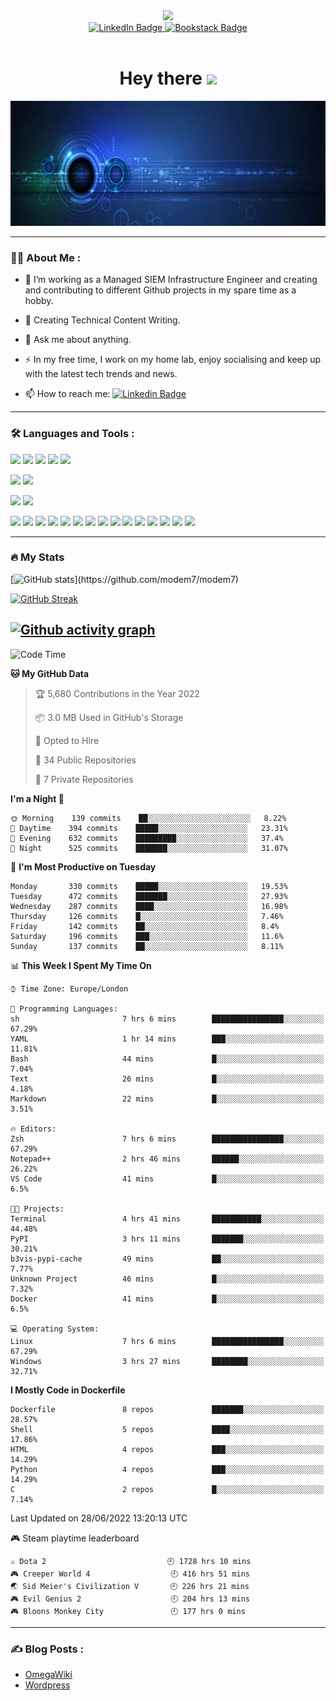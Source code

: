 <div id="header" align="center">
  <img src="https://media.giphy.com/media/f3iwJFOVOwuy7K6FFw/giphy.gif" width="300"/>
<div id="badges">
  <a href="https://www.linkedin.com/in/alexlaneit/">
    <img src="https://img.shields.io/badge/LinkedIn-blue?style=for-the-badge&logo=linkedin&logoColor=white" alt="LinkedIn Badge"/>
  </a>
  <a href="https://omegawiki.modem7.com">
  <img src="https://img.shields.io/badge/Bookstack-blue?style=for-the-badge&logo=BookStack&logoColor=white" alt="Bookstack Badge"/>
  </a>
</div>
  <img src="https://komarev.com/ghpvc/?username=modem7&style=flat-square&color=blue" alt=""/>
<h1>
  Hey there
  <img src="https://media.giphy.com/media/hvRJCLFzcasrR4ia7z/giphy.gif" width="30px"/>
</h1>
</div>

<div align="center">
  <img src="https://github.com/modem7/MiscAssets/blob/master/images/ezgif-6-79e26c05da.jpg" width="800" height="200"/>
</div>

---

### :man_technologist: About Me :
- :telescope: I’m working as a Managed SIEM Infrastructure Engineer and creating and contributing to different Github projects in my spare time as a hobby.

- :seedling: Creating Technical Content Writing.

- 💬 Ask me about anything.

- :zap: In my free time, I work on my home lab, enjoy socialising and keep up with the latest tech trends and news.

- :mailbox: How to reach me: [![Linkedin Badge](https://img.shields.io/badge/-AlexLaneIT-blue?style=flat&logo=Linkedin&logoColor=white)](https://www.linkedin.com/in/alexlaneit/)

---

### :hammer_and_wrench: Languages and Tools :
![](https://img.shields.io/badge/OS-Centos-informational?style=flat&logo=centos&logoColor=white&color=981e32)
![](https://img.shields.io/badge/OS-Debian-informational?style=flat&logo=debian&logoColor=white&color=981e32)
![](https://img.shields.io/badge/OS-RHEL-informational?style=flat&logo=red-hat&logoColor=white&color=981e32)
![](https://img.shields.io/badge/OS-Ubuntu-informational?style=flat&logo=ubuntu&logoColor=white&color=981e32)
![](https://img.shields.io/badge/OS-Windows-informational?style=flat&logo=windows&logoColor=white&color=981e32)

![](https://img.shields.io/badge/Editor-Notepad++-informational?style=flat&logo=notepadplusplus&logoColor=white&color=981e32)
![](https://img.shields.io/badge/Editor-Visual_Studio_Code-informational?style=flat&logo=visual-studio-code&logoColor=white&color=981e32)


![](https://img.shields.io/badge/Shell-Bash-informational?style=flat&logo=gnu-bash&logoColor=white&color=981e32)
![](https://img.shields.io/badge/Shell-ZSH-informational?style=flat&logo=gnu-bash&logoColor=white&color=981e32)

![](https://img.shields.io/badge/Tools-3CX-informational?style=flat&logoColor=white&color=981e32)
![](https://img.shields.io/badge/Tools-Ansible-informational?style=flat&logo=ansible&logoColor=white&color=981e32)
![](https://img.shields.io/badge/Tools-Arduino-informational?style=flat&logo=arduino&logoColor=white&color=981e32)
![](https://img.shields.io/badge/Tools-Borg-informational?style=flat&logoColor=white&color=981e32)
![](https://img.shields.io/badge/Tools-Docker-informational?style=flat&logo=docker&logoColor=white&color=981e32)
![](https://img.shields.io/badge/Tools-Drone_CI-informational?style=flat&logo=drone&logoColor=white&color=981e32)
![](https://img.shields.io/badge/Tools-Git-informational?style=flat&logo=git&logoColor=white&color=981e32)
![](https://img.shields.io/badge/Tools-Github-informational?style=flat&logo=github&logoColor=white&color=981e32)
![](https://img.shields.io/badge/Tools-Gitlab-informational?style=flat&logo=gitlab&logoColor=white&color=981e32)
![](https://img.shields.io/badge/Tools-Jira-informational?style=flat&logo=jira&logoColor=white&color=981e32)
![](https://img.shields.io/badge/Tools-Kanban-informational?style=flat&logoColor=white&color=981e32)
![](https://img.shields.io/badge/Tools-Nginx-informational?style=flat&logo=nginx&logoColor=white&color=981e32)
![](https://img.shields.io/badge/Tools-Raspberry_Pi-informational?style=flat&logo=raspberry-pi&logoColor=white&color=981e32)
![](https://img.shields.io/badge/Tools-Snyk-informational?style=flat&logo=snyk&logoColor=white&color=981e32)
![](https://img.shields.io/badge/Tools-Traefik-informational?style=flat&logo=traefikmesh&logoColor=white&color=981e32)

---

### :fire: My Stats
[![GitHub stats](https://github-readme-stats.vercel.app/api?username=modem7&show_icons=true&theme=codeSTACKr&count_private=true")](https://github.com/modem7/modem7)

[![GitHub Streak](http://github-readme-streak-stats.herokuapp.com?user=modem7&theme=elegant&hide_border=true&date_format=j%20M%5B%20Y%5D&background=DD272700)](https://git.io/streak-stats)

[![Github activity graph](https://activity-graph.herokuapp.com/graph?username=modem7&theme=elegant&custom_title=Contribution%20Graph&hide_border=true&bg_color=%20)](https://github.com/modem7/modem7)
---

<!--START_SECTION:waka-->
![Code Time](http://img.shields.io/badge/Code%20Time-0%20secs-blue)

**🐱 My GitHub Data** 

> 🏆 5,680 Contributions in the Year 2022
 > 
> 📦 3.0 MB Used in GitHub's Storage 
 > 
> 💼 Opted to Hire
 > 
> 📜 34 Public Repositories 
 > 
> 🔑 7 Private Repositories  
 > 
**I'm a Night 🦉** 

```text
🌞 Morning    139 commits    ██░░░░░░░░░░░░░░░░░░░░░░░   8.22% 
🌆 Daytime    394 commits    █████░░░░░░░░░░░░░░░░░░░░   23.31% 
🌃 Evening    632 commits    █████████░░░░░░░░░░░░░░░░   37.4% 
🌙 Night      525 commits    ███████░░░░░░░░░░░░░░░░░░   31.07%

```
📅 **I'm Most Productive on Tuesday** 

```text
Monday       330 commits    █████░░░░░░░░░░░░░░░░░░░░   19.53% 
Tuesday      472 commits    ███████░░░░░░░░░░░░░░░░░░   27.93% 
Wednesday    287 commits    ████░░░░░░░░░░░░░░░░░░░░░   16.98% 
Thursday     126 commits    █░░░░░░░░░░░░░░░░░░░░░░░░   7.46% 
Friday       142 commits    ██░░░░░░░░░░░░░░░░░░░░░░░   8.4% 
Saturday     196 commits    ███░░░░░░░░░░░░░░░░░░░░░░   11.6% 
Sunday       137 commits    ██░░░░░░░░░░░░░░░░░░░░░░░   8.11%

```


📊 **This Week I Spent My Time On** 

```text
⌚︎ Time Zone: Europe/London

💬 Programming Languages: 
sh                       7 hrs 6 mins        ████████████████░░░░░░░░░   67.29% 
YAML                     1 hr 14 mins        ███░░░░░░░░░░░░░░░░░░░░░░   11.81% 
Bash                     44 mins             █░░░░░░░░░░░░░░░░░░░░░░░░   7.04% 
Text                     26 mins             █░░░░░░░░░░░░░░░░░░░░░░░░   4.18% 
Markdown                 22 mins             █░░░░░░░░░░░░░░░░░░░░░░░░   3.51%

🔥 Editors: 
Zsh                      7 hrs 6 mins        ████████████████░░░░░░░░░   67.29% 
Notepad++                2 hrs 46 mins       ██████░░░░░░░░░░░░░░░░░░░   26.22% 
VS Code                  41 mins             █░░░░░░░░░░░░░░░░░░░░░░░░   6.5%

🐱‍💻 Projects: 
Terminal                 4 hrs 41 mins       ███████████░░░░░░░░░░░░░░   44.48% 
PyPI                     3 hrs 11 mins       ███████░░░░░░░░░░░░░░░░░░   30.21% 
b3vis-pypi-cache         49 mins             ██░░░░░░░░░░░░░░░░░░░░░░░   7.77% 
Unknown Project          46 mins             █░░░░░░░░░░░░░░░░░░░░░░░░   7.32% 
Docker                   41 mins             █░░░░░░░░░░░░░░░░░░░░░░░░   6.5%

💻 Operating System: 
Linux                    7 hrs 6 mins        ████████████████░░░░░░░░░   67.29% 
Windows                  3 hrs 27 mins       ████████░░░░░░░░░░░░░░░░░   32.71%

```

**I Mostly Code in Dockerfile** 

```text
Dockerfile               8 repos             ███████░░░░░░░░░░░░░░░░░░   28.57% 
Shell                    5 repos             ████░░░░░░░░░░░░░░░░░░░░░   17.86% 
HTML                     4 repos             ███░░░░░░░░░░░░░░░░░░░░░░   14.29% 
Python                   4 repos             ███░░░░░░░░░░░░░░░░░░░░░░   14.29% 
C                        2 repos             █░░░░░░░░░░░░░░░░░░░░░░░░   7.14%

```



 Last Updated on 28/06/2022 13:20:13 UTC
<!--END_SECTION:waka-->

<!-- steam-box start -->
🎮 Steam playtime leaderboard
```text
⚔️ Dota 2                           🕘 1728 hrs 10 mins
🎮 Creeper World 4                  🕘 416 hrs 51 mins
🌏 Sid Meier's Civilization V       🕘 226 hrs 21 mins
🎮 Evil Genius 2                    🕘 204 hrs 13 mins
🎮 Bloons Monkey City               🕘 177 hrs 0 mins
```
<!-- Powered by https://github.com/YouEclipse/steam-box . -->
<!-- steam-box end -->

---

### :writing_hand: Blog Posts :
- [OmegaWiki](https://omegawiki.modem7.com)
- [Wordpress](https://modem7.wordpress.com)
